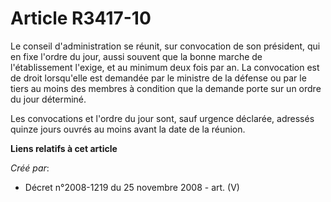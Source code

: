 # Article R3417-10

Le conseil d'administration se réunit, sur convocation de son président, qui en fixe l'ordre du jour, aussi souvent que la
bonne marche de l'établissement l'exige, et au minimum deux fois par an. La convocation est de droit lorsqu'elle est demandée
par le ministre de la défense ou par le tiers au moins des membres à condition que la demande porte sur un ordre du jour
déterminé.

Les convocations et l'ordre du jour sont, sauf urgence déclarée, adressés quinze jours ouvrés au moins avant la date de la
réunion.

**Liens relatifs à cet article**

_Créé par_:

  - Décret n°2008-1219 du 25 novembre 2008 - art. (V)
